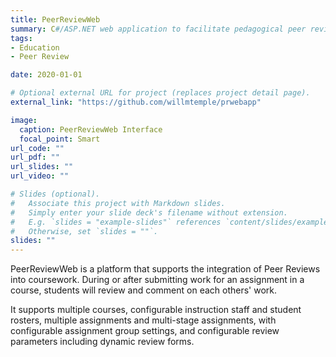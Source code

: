 ```yaml
---
title: PeerReviewWeb
summary: C#/ASP.NET web application to facilitate pedagogical peer reviews.
tags:
- Education
- Peer Review

date: 2020-01-01

# Optional external URL for project (replaces project detail page).
external_link: "https://github.com/willmtemple/prwebapp"

image:
  caption: PeerReviewWeb Interface
  focal_point: Smart
url_code: ""
url_pdf: ""
url_slides: ""
url_video: ""

# Slides (optional).
#   Associate this project with Markdown slides.
#   Simply enter your slide deck's filename without extension.
#   E.g. `slides = "example-slides"` references `content/slides/example-slides.md`.
#   Otherwise, set `slides = ""`.
slides: ""
---
```


PeerReviewWeb is a platform that supports the integration of Peer Reviews into
coursework. During or after submitting work for an assignment in a course,
students will review and comment on each others' work.

It supports multiple courses, configurable instruction staff and student
rosters, multiple assignments and multi-stage assignments, with configurable
assignment group settings, and configurable review parameters including dynamic
review forms.


